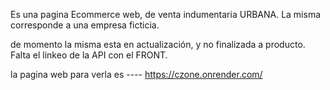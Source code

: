 Es una pagina Ecommerce web, de venta indumentaria URBANA. La misma corresponde a una empresa ficticia.

de momento la misma esta en actualización, y no finalizada a producto. Falta el linkeo de la API con el FRONT.

la pagina web para verla es ---- https://czone.onrender.com/
